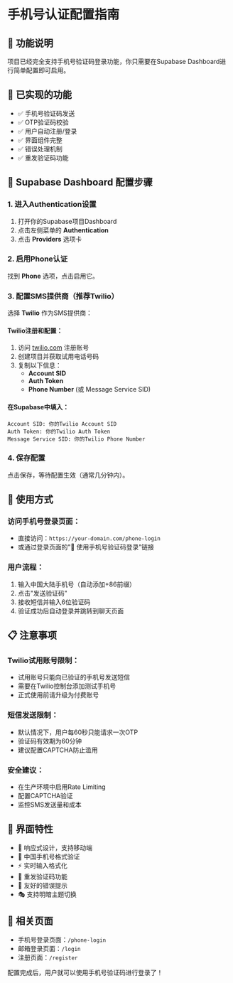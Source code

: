 # 手机号认证配置指南

## 🎯 功能说明

项目已经完全支持手机号验证码登录功能，你只需要在Supabase Dashboard进行简单配置即可启用。

## 📱 已实现的功能

- ✅ 手机号验证码发送
- ✅ OTP验证码校验
- ✅ 用户自动注册/登录
- ✅ 界面组件完整
- ✅ 错误处理机制
- ✅ 重发验证码功能

## 🔧 Supabase Dashboard 配置步骤

### 1. 进入Authentication设置

1. 打开你的Supabase项目Dashboard
2. 点击左侧菜单的 **Authentication**
3. 点击 **Providers** 选项卡

### 2. 启用Phone认证

找到 **Phone** 选项，点击启用它。

### 3. 配置SMS提供商（推荐Twilio）

选择 **Twilio** 作为SMS提供商：

#### Twilio注册和配置：

1. 访问 [twilio.com](https://www.twilio.com) 注册账号
2. 创建项目并获取试用电话号码
3. 复制以下信息：
   - **Account SID**
   - **Auth Token**
   - **Phone Number** (或 Message Service SID)

#### 在Supabase中填入：

```
Account SID: 你的Twilio Account SID
Auth Token: 你的Twilio Auth Token
Message Service SID: 你的Twilio Phone Number
```

### 4. 保存配置

点击保存，等待配置生效（通常几分钟内）。

## 🚀 使用方式

### 访问手机号登录页面：

- 直接访问：`https://your-domain.com/phone-login`
- 或通过登录页面的"📱 使用手机号验证码登录"链接

### 用户流程：

1. 输入中国大陆手机号（自动添加+86前缀）
2. 点击"发送验证码"
3. 接收短信并输入6位验证码
4. 验证成功后自动登录并跳转到聊天页面

## 📋 注意事项

### Twilio试用账号限制：

- 试用账号只能向已验证的手机号发送短信
- 需要在Twilio控制台添加测试手机号
- 正式使用前请升级为付费账号

### 短信发送限制：

- 默认情况下，用户每60秒只能请求一次OTP
- 验证码有效期为60分钟
- 建议配置CAPTCHA防止滥用

### 安全建议：

- 在生产环境中启用Rate Limiting
- 配置CAPTCHA验证
- 监控SMS发送量和成本

## 🎨 界面特性

- 📱 响应式设计，支持移动端
- 🎯 中国手机号格式验证
- ⚡ 实时输入格式化
- 🔄 重发验证码功能
- 💬 友好的错误提示
- 🎭 支持明暗主题切换

## 🔗 相关页面

- 手机号登录页面：`/phone-login`
- 邮箱登录页面：`/login`
- 注册页面：`/register`

配置完成后，用户就可以使用手机号验证码进行登录了！
